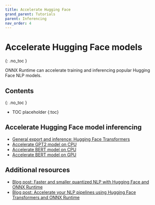 ```yaml
---
title: Accelerate Hugging Face
grand_parent: Tutorials
parent: Inferencing
nav_order: 4
---
```

# Accelerate Hugging Face models
{: .no_toc }

ONNX Runtime can accelerate training and inferencing popular Hugging Face NLP models. 

## Contents
{: .no_toc }

* TOC placeholder
{:toc}


## Accelerate Hugging Face model inferencing

* [General export and inference: Hugging Face Transformers](https://github.com/huggingface/transformers/blob/master/notebooks/04-onnx-export.ipynb)
* [Accelerate GPT2 model on CPU](https://github.com/microsoft/onnxruntime/blob/master/onnxruntime/python/tools/transformers/notebooks/Inference_GPT2_with_OnnxRuntime_on_CPU.ipynb)
* [Accelerate BERT model on CPU](https://github.com/microsoft/onnxruntime/blob/master/onnxruntime/python/tools/transformers/notebooks/PyTorch_Bert-Squad_OnnxRuntime_CPU.ipynb)
* [Accelerate BERT model on GPU](https://github.com/microsoft/onnxruntime/blob/master/onnxruntime/python/tools/transformers/notebooks/PyTorch_Bert-Squad_OnnxRuntime_GPU.ipynb)


## Additional resources
* [Blog post: Faster and smaller quantized NLP with Hugging Face and ONNX Runtime](https://medium.com/microsoftazure/faster-and-smaller-quantized-nlp-with-hugging-face-and-onnx-runtime-ec5525473bb7)
* [Blog post: Accelerate your NLP pipelines using Hugging Face Transformers and ONNX Runtime](https://medium.com/microsoftazure/accelerate-your-nlp-pipelines-using-hugging-face-transformers-and-onnx-runtime-2443578f4333)
